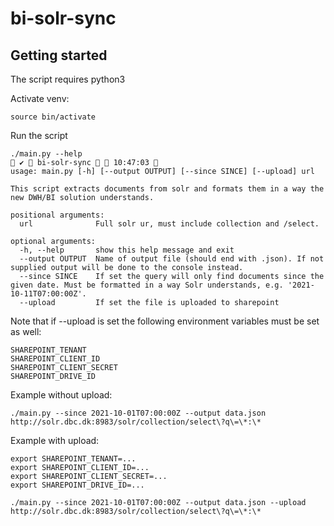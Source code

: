 # bi-solr-sync

## Getting started
The script requires python3

Activate venv:
```
source bin/activate
```

Run the script
```
./main.py --help                                                                                                                                                                                                                                                                   ✔  bi-solr-sync   10:47:03  
usage: main.py [-h] [--output OUTPUT] [--since SINCE] [--upload] url

This script extracts documents from solr and formats them in a way the new DWH/BI solution understands.

positional arguments:
  url              Full solr ur, must include collection and /select.

optional arguments:
  -h, --help       show this help message and exit
  --output OUTPUT  Name of output file (should end with .json). If not supplied output will be done to the console instead.
  --since SINCE    If set the query will only find documents since the given date. Must be formatted in a way Solr understands, e.g. '2021-10-11T07:00:00Z'.
  --upload         If set the file is uploaded to sharepoint
```
Note that if --upload is set the following environment variables must be set as well:
```
SHAREPOINT_TENANT
SHAREPOINT_CLIENT_ID
SHAREPOINT_CLIENT_SECRET
SHAREPOINT_DRIVE_ID
```

Example without upload:
```
./main.py --since 2021-10-01T07:00:00Z --output data.json http://solr.dbc.dk:8983/solr/collection/select\?q\=\*:\*
```
Example with upload:
```
export SHAREPOINT_TENANT=...
export SHAREPOINT_CLIENT_ID=...
export SHAREPOINT_CLIENT_SECRET=...
export SHAREPOINT_DRIVE_ID=...

./main.py --since 2021-10-01T07:00:00Z --output data.json --upload http://solr.dbc.dk:8983/solr/collection/select\?q\=\*:\*
```
